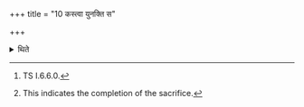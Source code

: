 +++
title = "10 कस्त्वा युनक्ति स"

+++

<details><summary>थिते</summary>

10. With kastvā yunakti sa tvā vimuñcatu[^1] he “unyokes" the sacrifice.[^2]  

[^1]: TS I.6.6.0.  

[^2]: This indicates the completion of the sacrifice.
</details>
